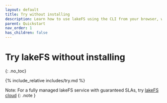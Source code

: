 ```yaml
---
layout: default
title: Try without installing
description: Learn how to use lakeFS using the CLI from your browser, without installing anything
parent: Quickstart
nav_order: 1
has_children: false
---
```


# Try lakeFS without installing
{: .no_toc}

{% include_relative includes/try.md %}

Note: For a fully managed lakeFS service with guaranteed SLAs, try [lakeFS cloud](https://lakefs.cloud)
{: .note }
